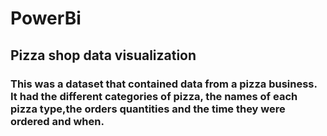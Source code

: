 # PowerBi
## Pizza shop data visualization
### This was a dataset that contained data from a pizza business. It had the different categories of pizza, the names of each pizza type,the orders quantities and the time they were ordered and when.
